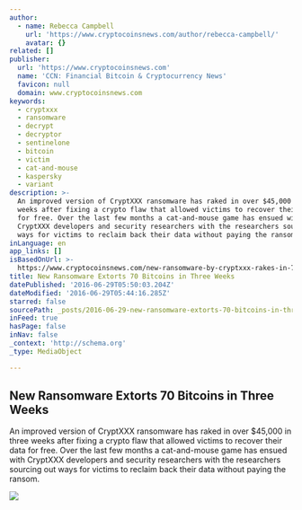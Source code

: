 ```yaml
---
author:
  - name: Rebecca Campbell
    url: 'https://www.cryptocoinsnews.com/author/rebecca-campbell/'
    avatar: {}
related: []
publisher:
  url: 'https://www.cryptocoinsnews.com'
  name: 'CCN: Financial Bitcoin & Cryptocurrency News'
  favicon: null
  domain: www.cryptocoinsnews.com
keywords:
  - cryptxxx
  - ransomware
  - decrypt
  - decryptor
  - sentinelone
  - bitcoin
  - victim
  - cat-and-mouse
  - kaspersky
  - variant
description: >-
  An improved version of CryptXXX ransomware has raked in over $45,000 in three
  weeks after fixing a crypto flaw that allowed victims to recover their data
  for free. Over the last few months a cat-and-mouse game has ensued with
  CryptXXX developers and security researchers with the researchers sourcing out
  ways for victims to reclaim back their data without paying the ransom.
inLanguage: en
app_links: []
isBasedOnUrl: >-
  https://www.cryptocoinsnews.com/new-ransomware-by-cryptxxx-rakes-in-70-bitcoins-in-three-weeks/
title: New Ransomware Extorts 70 Bitcoins in Three Weeks
datePublished: '2016-06-29T05:50:03.204Z'
dateModified: '2016-06-29T05:44:16.285Z'
starred: false
sourcePath: _posts/2016-06-29-new-ransomware-extorts-70-bitcoins-in-three-weeks.md
inFeed: true
hasPage: false
inNav: false
_context: 'http://schema.org'
_type: MediaObject

---
```

<article style=""><h1>New Ransomware Extorts 70 Bitcoins in Three Weeks</h1><p>An improved version of CryptXXX ransomware has raked in over $45,000 in three weeks after fixing a crypto flaw that allowed victims to recover their data for free. Over the last few months a cat-and-mouse game has ensued with CryptXXX developers and security researchers with the researchers sourcing out ways for victims to reclaim back their data without paying the ransom.</p><img src="https://www.cryptocoinsnews.com/wp-content/uploads/2016/01/Ransomware-Stock.jpg" /></article>